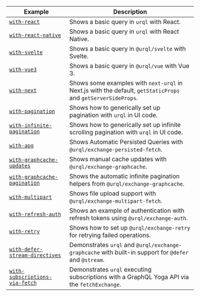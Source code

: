 | Example                                                          | Description                                                                                                  |
| ---------------------------------------------------------------- | ------------------------------------------------------------------------------------------------------------ |
| [`with-react`](./with-react)                                     | Shows a basic query in `urql` with React.                                                                    |
| [`with-react-native`](./with-react-native)                       | Shows a basic query in `urql` with React Native.                                                             |
| [`with-svelte`](./with-svelte)                                   | Shows a basic query in `@urql/svelte` with Svelte.                                                           |
| [`with-vue3`](./with-vue3)                                       | Shows a basic query in `@urql/vue` with Vue 3.                                                               |
| [`with-next`](./with-next)                                       | Shows some examples with `next-urql` in Next.js with the default, `getStaticProps` and `getServerSideProps`. |
| [`with-pagination`](./with-pagination)                           | Shows how to generically set up pagination with `urql` in UI code.                                           |
| [`with-infinite-pagination`](./with-infinite-pagination)         | Shows how to generically set up infinite scrolling pagination with `urql` in UI code.                        |
| [`with-apq`](./with-apq)                                         | Shows Automatic Persisted Queries with `@urql/exchange-persisted-fetch`.                                     |
| [`with-graphcache-updates`](./with-graphcache-updates)           | Shows manual cache updates with `@urql/exchange-graphcache`.                                                 |
| [`with-graphcache-pagination`](./with-graphcache-pagination)     | Shows the automatic infinite pagination helpers from `@urql/exchange-graphcache`.                            |
| [`with-multipart`](./with-multipart)                             | Shows file upload support with `@urql/exchange-multipart-fetch`.                                             |
| [`with-refresh-auth`](./with-refresh-auth)                       | Shows an example of authentication with refresh tokens using `@urql/exchange-auth`.                          |
| [`with-retry`](./with-retry)                                     | Shows how to set up `@urql/exchange-retry` for retrying failed operations.                                   |
| [`with-defer-stream-directives`](./with-defer-stream-directives) | Demonstrates `urql` and `@urql/exchange-graphcache` with built-in support for `@defer` and `@stream`.        |
| [`with-subscriptions-via-fetch`](./with-subscriptions-via-fetch) | Demonstrates `urql` executing subscriptions with a GraphQL Yoga API via the `fetchExchange`.                 |
